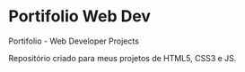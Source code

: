 # Portifolio Web Dev
 Portifolio - Web Developer Projects

 Repositório criado para meus projetos de HTML5, CSS3 e JS.
